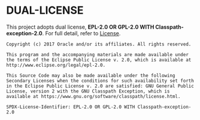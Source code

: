 # DUAL-LICENSE

This project adopts dual license, __EPL-2.0 OR GPL-2.0 WITH Classpath-exception-2.0__. For full detail, refer to [License](LICENSE.md).

```
Copyright (c) 2017 Oracle and/or its affiliates. All rights reserved.

This program and the accompanying materials are made available under the terms of the Eclipse Public License v. 2.0, which is available at http://www.eclipse.org/legal/epl-2.0.

This Source Code may also be made available under the following Secondary Licenses when the conditions for such availability set forth in the Eclipse Public License v. 2.0 are satisfied: GNU General Public License, version 2 with the GNU Classpath Exception, which is available at https://www.gnu.org/software/classpath/license.html.

SPDX-License-Identifier: EPL-2.0 OR GPL-2.0 WITH Classpath-exception-2.0
```